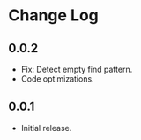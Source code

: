 # Change Log

## 0.0.2

- Fix: Detect empty find pattern.
- Code optimizations.

## 0.0.1

- Initial release.